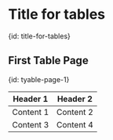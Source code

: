 # Title for tables
{id: title-for-tables}

## First Table Page
{id: tyable-page-1}

| Header 1  | Header 2  |
| --------- | --------- |
| Content 1 | Content 2 |
| Content 3 | Content 4 |

